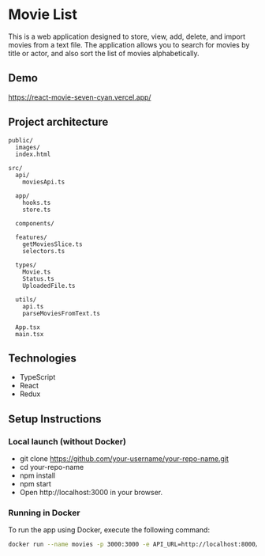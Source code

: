 # Movie List

This is a web application designed to store, view, add, delete, and import movies from a text file. The application allows you to search for movies by title or actor, and also sort the list of movies alphabetically.

## Demo

https://react-movie-seven-cyan.vercel.app/

## Project architecture

```plaintext
public/
  images/
  index.html

src/
  api/
    moviesApi.ts

  app/
    hooks.ts
    store.ts

  components/

  features/
    getMoviesSlice.ts
    selectors.ts

  types/
    Movie.ts
    Status.ts
    UploadedFile.ts

  utils/
    api.ts
    parseMoviesFromText.ts

  App.tsx
  main.tsx
```

## Technologies

- TypeScript
- React
- Redux

## Setup Instructions

### Local launch (without Docker)

- git clone https://github.com/your-username/your-repo-name.git
- cd your-repo-name
- npm install
- npm start
- Open http://localhost:3000 in your browser.

### Running in Docker

To run the app using Docker, execute the following command:

```bash
docker run --name movies -p 3000:3000 -e API_URL=http://localhost:8000/api/v1 marusya1/movies-frontend
```
